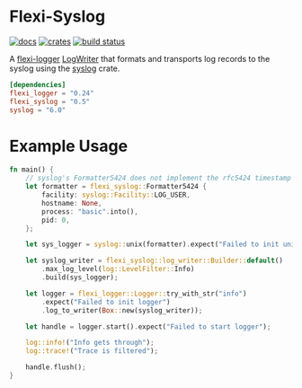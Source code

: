 Flexi-Syslog
============

[![docs][docs-badge]][docs-url]
[![crates][crates-badge]][crates-url]
[![build status][actions-badge]][actions-url]

[docs-badge]: https://img.shields.io/docsrs/flexi_syslog
[docs-url]: https://docs.rs/flexi_logger/latest/flexi_logger
[crates-badge]: https://img.shields.io/crates/v/flexi_syslog
[crates-url]: https://crates.io/crates/flexi_logger
[actions-badge]: https://github.com/bheylin/flexi_syslog/workflows/CI/badge.svg
[actions-url]: https://github.com/bheylin/flexi_syslog/actions?query=workflow%3ACI+branch%3Amain

A [flexi-logger](https://docs.rs/flexi_logger/latest/flexi_logger/) [LogWriter](https://docs.rs/flexi_logger/latest/flexi_logger/writers/trait.LogWriter.html) that formats and transports log records to the syslog using the [syslog](https://docs.rs/syslog/6.0.1/syslog/index.html) crate.

```toml
[dependencies]
flexi_logger = "0.24"
flexi_syslog = "0.5"
syslog = "6.0"
```

# Example Usage

```rust
fn main() {
    // syslog's Formatter5424 does not implement the rfc5424 timestamp correctly
    let formatter = flexi_syslog::Formatter5424 {
        facility: syslog::Facility::LOG_USER,
        hostname: None,
        process: "basic".into(),
        pid: 0,
    };

    let sys_logger = syslog::unix(formatter).expect("Failed to init unix socket");

    let syslog_writer = flexi_syslog::log_writer::Builder::default()
        .max_log_level(log::LevelFilter::Info)
        .build(sys_logger);

    let logger = flexi_logger::Logger::try_with_str("info")
        .expect("Failed to init logger")
        .log_to_writer(Box::new(syslog_writer));

    let handle = logger.start().expect("Failed to start logger");

    log::info!("Info gets through");
    log::trace!("Trace is filtered");

    handle.flush();
}
```
